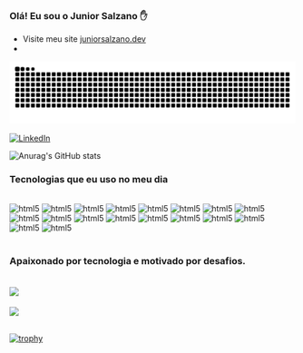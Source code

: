 ### Olá! Eu sou o Junior Salzano ✋

- Visite meu site [juniorsalzano.dev](https://juniorsalzano.dev)
- 
<div>
  <img src="https://raw.githubusercontent.com/l5n0/l5n0/output/snake.svg" alt="Snake animation">
</div>

[![LinkedIn](https://img.shields.io/badge/LinkedIn-0077B5?style=for-the-badge&logo=linkedin&logoColor=white)](https://www.linkedin.com/in/edson-salzano-a68bb51a9/)

![Anurag's GitHub stats](https://github-readme-stats.vercel.app/api?username=juniorsalzano&show_icons=true&theme=radical)

### Tecnologias que eu uso no meu dia

<div style="display: inline_block"><br/>
  <img aling="center" alt="html5" src="https://img.shields.io/badge/JavaScript-F7DF1E?style=for-the-badge&logo=javascript&logoColor=black"/>
  <img aling="center" alt="html5" src="https://img.shields.io/badge/Node.js-43853D?style=for-the-badge&logo=node.js&logoColor=white"/>
  <img aling="center" alt="html5" src="https://img.shields.io/badge/TypeScript-007ACC?style=for-the-badge&logo=typescript&logoColor=white"/>
  <img aling="center" alt="html5" src="https://img.shields.io/badge/HTML5-E34F26?style=for-the-badge&logo=html5&logoColor=white"/>
  <img aling="center" alt="html5" src="https://img.shields.io/badge/CSS3-1572B6?style=for-the-badge&logo=css3&logoColor=white"/>
  <img aling="center" alt="html5" src="https://img.shields.io/badge/PHP-777BB4?style=for-the-badge&logo=php&logoColor=white"/>
  <img aling="center" alt="html5" src="https://img.shields.io/badge/Java-ED8B00?style=for-the-badge&logo=openjdk&logoColor=white"/>
  <img aling="center" alt="html5" src="https://img.shields.io/badge/React-20232A?style=for-the-badge&logo=react&logoColor=61DAFB"/>
  <img aling="center" alt="html5" src="https://img.shields.io/badge/Tailwind_CSS-38B2AC?style=for-the-badge&logo=tailwind-css&logoColor=white"/>
  <img aling="center" alt="html5" src="https://img.shields.io/badge/MySQL-00000F?style=for-the-badge&logo=mysql&logoColor=white"/>
  <img aling="center" alt="html5" src="https://img.shields.io/badge/PostgreSQL-316192?style=for-the-badge&logo=postgresql&logoColor=white"/>
  <img aling="center" alt="html5" src="https://img.shields.io/badge/MongoDB-4EA94B?style=for-the-badge&logo=mongodb&logoColor=white"/>
  <img aling="center" alt="html5" src="https://img.shields.io/badge/C%23-239120?style=for-the-badge&logo=c-sharp&logoColor=white"/>
  <img aling="center" alt="html5" src="https://img.shields.io/badge/Markdown-000000?style=for-the-badge&logo=markdown&logoColor=white"/>
  <img aling="center" alt="html5" src="https://img.shields.io/badge/React_Router-CA4245?style=for-the-badge&logo=react-router&logoColor=white"/>
  <img aling="center" alt="html5" src="https://img.shields.io/badge/jQuery-0769AD?style=for-the-badge&logo=jquery&logoColor=white"/>
  <img aling="center" alt="html5" src="https://img.shields.io/badge/Microsoft_Azure-0089D6?style=for-the-badge&logo=microsoft-azure&logoColor=white"/>
  <img aling="center" alt="html5" src="https://img.shields.io/badge/Jest-323330?style=for-the-badge&logo=Jest&logoColor=white"/>
</div><br/>

<h3><b>Apaixonado por tecnologia e motivado por desafios.</b></h3> <br/>

<div>
  <a href="https://github.com/juniorsalzano/github-readme-stats">
    <img height=200 align="center" src="https://github-readme-stats.vercel.app/api?username=juniorsalzano" />
  </a><br/> <br/>
  <a href="https://github.com/juniorsalzano/convoychat">
    <img height=200 align="center" src="https://github-readme-stats.vercel.app/api/top-langs?username=juniorsalzano&layout=compact&langs_count=8&card_width=320" />
  </a>
</div><br/>

[![trophy](https://github-profile-trophy.vercel.app/?username=juniorsalzano&theme=onedark)](https://github.com/ryo-ma/github-profile-trophy)
